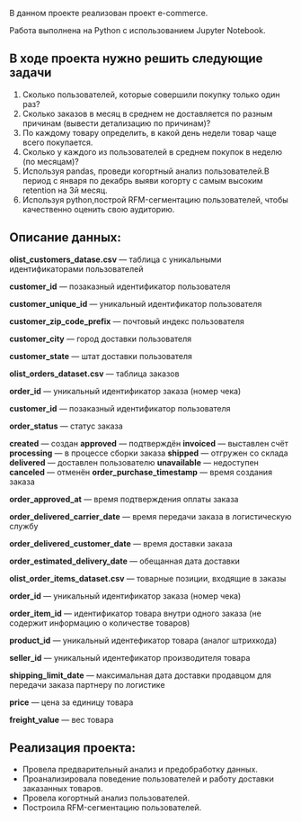 В данном проекте реализован проект e-commerce.

Работа выполнена на Python с использованием Jupyter Notebook.

## В ходе проекта нужно решить следующие задачи
1. Сколько пользователей, которые совершили покупку только один раз?
2. Сколько заказов в месяц в среднем не доставляется по разным причинам (вывести детализацию по причинам)?
3. По каждому товару определить, в какой день недели товар чаще всего покупается.
4. Сколько у каждого из пользователей в среднем покупок в неделю (по месяцам)?
5. Используя pandas, проведи когортный анализ пользователей.В период с января по декабрь выяви когорту с самым высоким retention на 3й месяц.
6. Используя python,построй RFM-сегментацию пользователей, чтобы качественно оценить свою аудиторию.
   
## Описание данных:
**olist_customers_datase.csv** — таблица с уникальными идентификаторами пользователей

**customer_id** — позаказный идентификатор пользователя

**customer_unique_id** — уникальный идентификатор пользователя

**customer_zip_code_prefix** — почтовый индекс пользователя

**customer_city** — город доставки пользователя

**customer_state** — штат доставки пользователя

**olist_orders_dataset.csv** — таблица заказов

**order_id** — уникальный идентификатор заказа (номер чека)

**customer_id** — позаказный идентификатор пользователя

**order_status** — статус заказа

**created** — создан
**approved** — подтверждён
**invoiced** — выставлен счёт
**processing** — в процессе сборки заказа
**shipped** — отгружен со склада
**delivered** — доставлен пользователю
**unavailable** — недоступен
**canceled** — отменён
**order_purchase_timestamp** — время создания заказа

**order_approved_at** — время подтверждения оплаты заказа

**order_delivered_carrier_date** — время передачи заказа в логистическую службу

**order_delivered_customer_date** — время доставки заказа

**order_estimated_delivery_date** — обещанная дата доставки

**olist_order_items_dataset.csv** — товарные позиции, входящие в заказы

**order_id** — уникальный идентификатор заказа (номер чека)

**order_item_id** — идентификатор товара внутри одного заказа (не содержит информацию о количестве товаров)

**product_id** — уникальный идентефикатор товара (аналог штрихкода)

**seller_id** — уникальный идентефикатор производителя товара

**shipping_limit_date** — максимальная дата доставки продавцом для передачи заказа партнеру по логистике

**price** — цена за единицу товара

**freight_value** — вес товара

## Реализация проекта:
- Провела предварительный анализ и предобработку данных.
- Проанализировала поведение пользователей и работу доставки заказанных товаров.
- Провела когортный анализ пользователей.
- Построила RFM-сегментацию пользователей.
